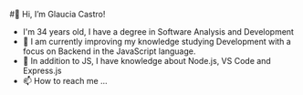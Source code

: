  #👋 Hi, I’m Glaucia Castro! 
- I'm 34 years old, I have a degree in Software Analysis and Development
- 🌱 I am currently improving my knowledge studying Development with a focus on Backend in the JavaScript language.
- 💞️ In addition to JS, I have knowledge about Node.js, VS Code and Express.js
- 📫 How to reach me ...


<!---
Glaucia-S-Castro/Glaucia-S-Castro is a ✨ special ✨ repository because its `README.md` (this file) appears on your GitHub profile.
You can click the Preview link to take a look at your changes.
--->
